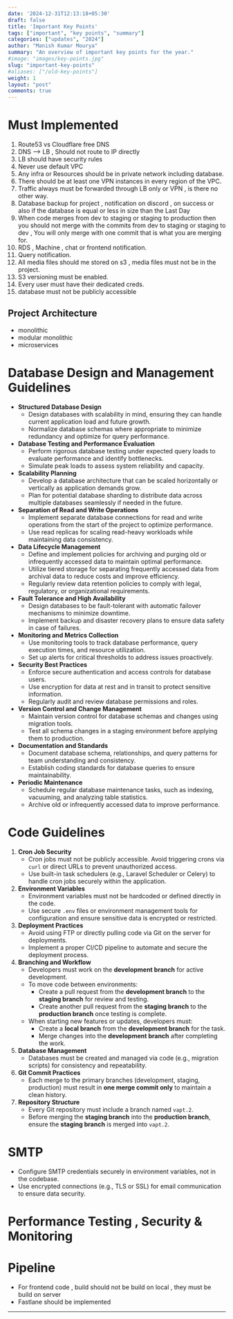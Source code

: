 ```yaml
---
date: '2024-12-31T12:13:18+05:30'
draft: false
title: 'Important Key Points'
tags: ["important", "key points", "summary"]
categories: ["updates", "2024"]
author: "Manish Kumar Mourya"
summary: "An overview of important key points for the year."
#image: "images/key-points.jpg"
slug: "important-key-points"
#aliases: ["/old-key-points"]
weight: 1
layout: "post"
comments: true
---
```

# Must Implemented

1. Route53 vs Cloudflare free DNS
2. DNS --> LB , Should not route to IP directly 
3. LB should have security rules
4. Never use default VPC
5. Any infra or Resources should be in private network including database.
6. There should be at least one VPN instances in every region of the VPC.
7. Traffic always must be forwarded through LB only or VPN , is there no other way.
8. Database backup for project , notification on discord , on success or also if the database is equal or less in size than the Last Day
9. When code merges from dev to staging or staging to production then you should not merge with the commits from dev to staging or staging to dev , You will only merge with one commit that is what you are merging for.
10. RDS , Machine , chat or frontend notification. 
11. Query notification.
12. All media files should me stored on s3 , media files must not be in the project.
13. S3 versioning must be enabled.
14. Every user must have their dedicated creds.
15. database must not be publicly accessible

## Project Architecture 
- monolithic
- modular monolithic
- microservices

# Database Design and Management Guidelines
- **Structured Database Design**
    - Design databases with scalability in mind, ensuring they can handle current application load and future growth.
    - Normalize database schemas where appropriate to minimize redundancy and optimize for query performance.
- **Database Testing and Performance Evaluation**
    - Perform rigorous database testing under expected query loads to evaluate performance and identify bottlenecks.
    - Simulate peak loads to assess system reliability and capacity.
- **Scalability Planning**
    - Develop a database architecture that can be scaled horizontally or vertically as application demands grow.
    - Plan for potential database sharding to distribute data across multiple databases seamlessly if needed in the future.
- **Separation of Read and Write Operations**
    - Implement separate database connections for read and write operations from the start of the project to optimize performance.
    - Use read replicas for scaling read-heavy workloads while maintaining data consistency.
- **Data Lifecycle Management**
    - Define and implement policies for archiving and purging old or infrequently accessed data to maintain optimal performance.
    - Utilize tiered storage for separating frequently accessed data from archival data to reduce costs and improve efficiency.
    - Regularly review data retention policies to comply with legal, regulatory, or organizational requirements.
- **Fault Tolerance and High Availability**
    - Design databases to be fault-tolerant with automatic failover mechanisms to minimize downtime.
    - Implement backup and disaster recovery plans to ensure data safety in case of failures.
- **Monitoring and Metrics Collection**
    - Use monitoring tools to track database performance, query execution times, and resource utilization.
    - Set up alerts for critical thresholds to address issues proactively.
- **Security Best Practices**
    - Enforce secure authentication and access controls for database users.
    - Use encryption for data at rest and in transit to protect sensitive information.
    - Regularly audit and review database permissions and roles.
- **Version Control and Change Management**
    - Maintain version control for database schemas and changes using migration tools.
    - Test all schema changes in a staging environment before applying them to production.
- **Documentation and Standards**
    - Document database schema, relationships, and query patterns for team understanding and consistency.
    - Establish coding standards for database queries to ensure maintainability.
- **Periodic Maintenance**
    - Schedule regular database maintenance tasks, such as indexing, vacuuming, and analyzing table statistics.
    - Archive old or infrequently accessed data to improve performance.

# Code Guidelines
1. **Cron Job Security**
    - Cron jobs must not be publicly accessible. Avoid triggering crons via `curl` or direct URLs to prevent unauthorized access.
    - Use built-in task schedulers (e.g., Laravel Scheduler or Celery) to handle cron jobs securely within the application.
2. **Environment Variables**
    - Environment variables must not be hardcoded or defined directly in the code.
    - Use secure `.env` files or environment management tools for configuration and ensure sensitive data is encrypted or restricted.
3. **Deployment Practices**
    - Avoid using FTP or directly pulling code via Git on the server for deployments.
    - Implement a proper CI/CD pipeline to automate and secure the deployment process.
4. **Branching and Workflow**
    - Developers must work on the **development branch** for active development.
    - To move code between environments:
        - Create a pull request from the **development branch** to the **staging branch** for review and testing.
        - Create another pull request from the **staging branch** to the **production branch** once testing is complete.
    - When starting new features or updates, developers must:
        - Create a **local branch** from the **development branch** for the task.
        - Merge changes into the **development branch** after completing the work.
5. **Database Management**
    - Databases must be created and managed via code (e.g., migration scripts) for consistency and repeatability.
6. **Git Commit Practices**
    - Each merge to the primary branches (development, staging, production) must result in **one merge commit only** to maintain a clean history.
7. **Repository Structure**
    - Every Git repository must include a branch named `vapt.2`.
    - Before merging the **staging branch** into the **production branch**, ensure the **staging branch** is merged into `vapt.2`.
# SMTP
- Configure SMTP credentials securely in environment variables, not in the codebase.
- Use encrypted connections (e.g., TLS or SSL) for email communication to ensure data security.
# Performance Testing , Security & Monitoring


# Pipeline
- For frontend code , build should not be build on local , they must be build on server
- Fastlane should be implemented

---
